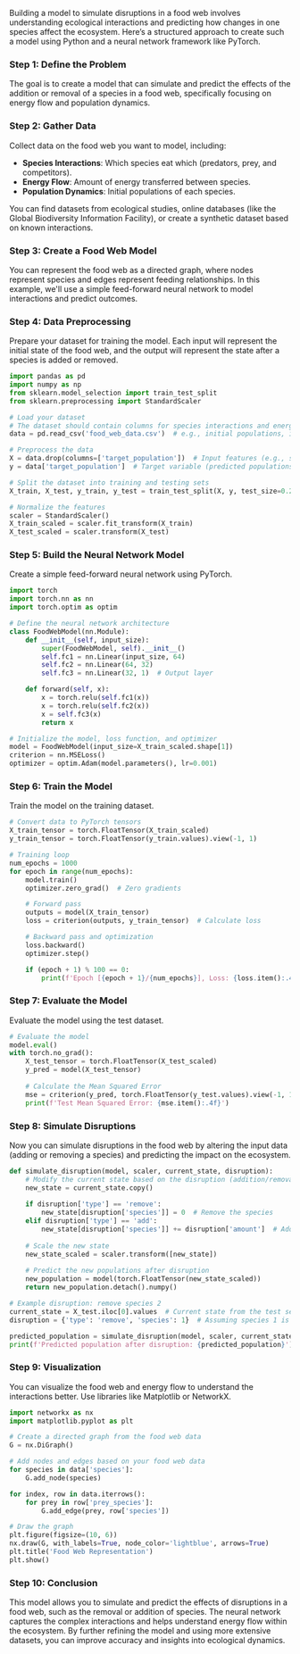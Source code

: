 Building a model to simulate disruptions in a food web involves understanding ecological interactions and predicting how changes in one species affect the ecosystem. Here’s a structured approach to create such a model using Python and a neural network framework like PyTorch.

### Step 1: Define the Problem

The goal is to create a model that can simulate and predict the effects of the addition or removal of a species in a food web, specifically focusing on energy flow and population dynamics.

### Step 2: Gather Data

Collect data on the food web you want to model, including:

- **Species Interactions**: Which species eat which (predators, prey, and competitors).
- **Energy Flow**: Amount of energy transferred between species.
- **Population Dynamics**: Initial populations of each species.

You can find datasets from ecological studies, online databases (like the Global Biodiversity Information Facility), or create a synthetic dataset based on known interactions.

### Step 3: Create a Food Web Model

You can represent the food web as a directed graph, where nodes represent species and edges represent feeding relationships. In this example, we'll use a simple feed-forward neural network to model interactions and predict outcomes.

### Step 4: Data Preprocessing

Prepare your dataset for training the model. Each input will represent the initial state of the food web, and the output will represent the state after a species is added or removed.

```python
import pandas as pd
import numpy as np
from sklearn.model_selection import train_test_split
from sklearn.preprocessing import StandardScaler

# Load your dataset
# The dataset should contain columns for species interactions and energy flow.
data = pd.read_csv('food_web_data.csv')  # e.g., initial populations, interactions

# Preprocess the data
X = data.drop(columns=['target_population'])  # Input features (e.g., species populations)
y = data['target_population']  # Target variable (predicted populations)

# Split the dataset into training and testing sets
X_train, X_test, y_train, y_test = train_test_split(X, y, test_size=0.2, random_state=42)

# Normalize the features
scaler = StandardScaler()
X_train_scaled = scaler.fit_transform(X_train)
X_test_scaled = scaler.transform(X_test)
```

### Step 5: Build the Neural Network Model

Create a simple feed-forward neural network using PyTorch.

```python
import torch
import torch.nn as nn
import torch.optim as optim

# Define the neural network architecture
class FoodWebModel(nn.Module):
    def __init__(self, input_size):
        super(FoodWebModel, self).__init__()
        self.fc1 = nn.Linear(input_size, 64)
        self.fc2 = nn.Linear(64, 32)
        self.fc3 = nn.Linear(32, 1)  # Output layer

    def forward(self, x):
        x = torch.relu(self.fc1(x))
        x = torch.relu(self.fc2(x))
        x = self.fc3(x)
        return x

# Initialize the model, loss function, and optimizer
model = FoodWebModel(input_size=X_train_scaled.shape[1])
criterion = nn.MSELoss()
optimizer = optim.Adam(model.parameters(), lr=0.001)
```

### Step 6: Train the Model

Train the model on the training dataset.

```python
# Convert data to PyTorch tensors
X_train_tensor = torch.FloatTensor(X_train_scaled)
y_train_tensor = torch.FloatTensor(y_train.values).view(-1, 1)

# Training loop
num_epochs = 1000
for epoch in range(num_epochs):
    model.train()
    optimizer.zero_grad()  # Zero gradients

    # Forward pass
    outputs = model(X_train_tensor)
    loss = criterion(outputs, y_train_tensor)  # Calculate loss

    # Backward pass and optimization
    loss.backward()
    optimizer.step()

    if (epoch + 1) % 100 == 0:
        print(f'Epoch [{epoch + 1}/{num_epochs}], Loss: {loss.item():.4f}')
```

### Step 7: Evaluate the Model

Evaluate the model using the test dataset.

```python
# Evaluate the model
model.eval()
with torch.no_grad():
    X_test_tensor = torch.FloatTensor(X_test_scaled)
    y_pred = model(X_test_tensor)
    
    # Calculate the Mean Squared Error
    mse = criterion(y_pred, torch.FloatTensor(y_test.values).view(-1, 1))
    print(f'Test Mean Squared Error: {mse.item():.4f}')
```

### Step 8: Simulate Disruptions

Now you can simulate disruptions in the food web by altering the input data (adding or removing a species) and predicting the impact on the ecosystem.

```python
def simulate_disruption(model, scaler, current_state, disruption):
    # Modify the current state based on the disruption (addition/removal of a species)
    new_state = current_state.copy()
    
    if disruption['type'] == 'remove':
        new_state[disruption['species']] = 0  # Remove the species
    elif disruption['type'] == 'add':
        new_state[disruption['species']] += disruption['amount']  # Add the species
    
    # Scale the new state
    new_state_scaled = scaler.transform([new_state])
    
    # Predict the new populations after disruption
    new_population = model(torch.FloatTensor(new_state_scaled))
    return new_population.detach().numpy()

# Example disruption: remove species 2
current_state = X_test.iloc[0].values  # Current state from the test set
disruption = {'type': 'remove', 'species': 1}  # Assuming species 1 is removed

predicted_population = simulate_disruption(model, scaler, current_state, disruption)
print(f'Predicted population after disruption: {predicted_population}')
```

### Step 9: Visualization

You can visualize the food web and energy flow to understand the interactions better. Use libraries like Matplotlib or NetworkX.

```python
import networkx as nx
import matplotlib.pyplot as plt

# Create a directed graph from the food web data
G = nx.DiGraph()

# Add nodes and edges based on your food web data
for species in data['species']:
    G.add_node(species)

for index, row in data.iterrows():
    for prey in row['prey_species']:
        G.add_edge(prey, row['species'])

# Draw the graph
plt.figure(figsize=(10, 6))
nx.draw(G, with_labels=True, node_color='lightblue', arrows=True)
plt.title('Food Web Representation')
plt.show()
```

### Step 10: Conclusion

This model allows you to simulate and predict the effects of disruptions in a food web, such as the removal or addition of species. The neural network captures the complex interactions and helps understand energy flow within the ecosystem. By further refining the model and using more extensive datasets, you can improve accuracy and insights into ecological dynamics.